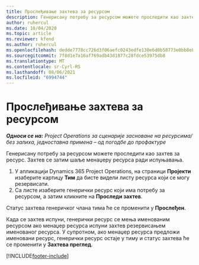 ```yaml
---
title: Прослеђивање захтева за ресурсом
description: Генерисану потребу за ресурсом можете проследити као захтев за ресурс. Захтев се затим шаље менаџеру ресурса ради испуњавања.
author: ruhercul
ms.date: 10/04/2020
ms.topic: article
ms.reviewer: kfend
ms.author: ruhercul
ms.openlocfilehash: dedde7778cc726d3f06aefc0243edfe130e6d0b58773e0bb8e87cfcb13f1cc79
ms.sourcegitcommit: 7f8d1e7a16af769adb43d1877c28fdce53975db8
ms.translationtype: MT
ms.contentlocale: sr-Cyrl-RS
ms.lasthandoff: 08/06/2021
ms.locfileid: "6994744"
---
```

# <a name="submit-a-resource-request"></a>Прослеђивање захтева за ресурсом

_**Односи се на:** Project Operations за сценарије засноване на ресурсима/без залиха, једноставна примена – од погодбе до профактуре_

Генерисану потребу за ресурсом можете проследити као захтев за ресурс. Захтев се затим шаље менаџеру ресурса ради испуњавања.

1. У апликацији Dynamics 365 Project Operations, на страници **Пројекти** изаберите картицу **Тим** да бисте видели листу ресурса који се могу резервисати. 
2. Са листе изаберите генерички ресурс који има потребу за ресурсом, а затим кликните на **Проследи захтев**.

Статус захтева генеричког члана тима ће се променити у **Прослеђен**.

Када се захтев испуни, генерички ресурс се мења именованим ресурсом ако менаџер ресурса испуни захтев резервисањем именованог ресурса. У супротном, ако менаџер ресурса предложи именовани ресурс, генерички ресурс остаје у тиму и статус захтева ће се променити у **Захтева преглед**.


[!INCLUDE[footer-include](../includes/footer-banner.md)]